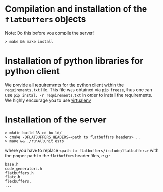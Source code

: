 # Compilation and installation of the `flatbuffers` objects
Note: Do this before you compile the server!
```> cd fbs/
> make && make install
```

# Installation of python libraries for python client

We provide all requirements for the python client within the `requirements.txt` file.
This file was obtained via `pip freeze`, thus one can use `pip install -r requirements.txt` in order to install the requirements.
We highly encourage you to use [virtualenv](https://virtualenv.pypa.io).

# Installation of the server
```> cd server/
> mkdir build && cd build/
> cmake -DFLATBUFFERS_HEADERS=<path to flatbuffers headers> ..
> make && ./runAllUnitTests
```
where you have to replace `<path to flatbuffers/include/flatbuffers>` with the proper path to the `flatbuffers` header files, e.g.:
```> cd ~/flatbuffers/include/flatbuffers/ && ls -1
base.h
code_generators.h
flatbuffers.h
flatc.h
flexbuffers.
...
```
